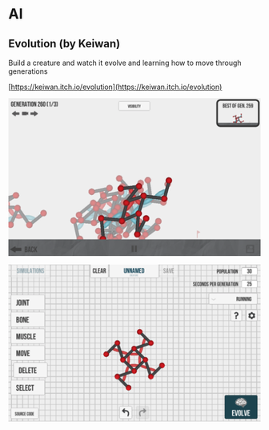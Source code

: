 # AI

## Evolution \(by Keiwan\)

Build a creature and watch it evolve and learning how to move through generations

[https://keiwan.itch.io/evolution](https://keiwan.itch.io/evolution)

![](.gitbook/assets/image%20%2811%29.png)

![](.gitbook/assets/image%20%2829%29.png)

